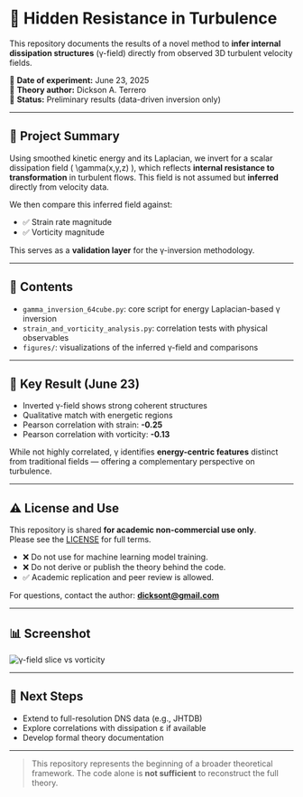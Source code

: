 # 🔬 Hidden Resistance in Turbulence

This repository documents the results of a novel method to **infer internal dissipation structures** (γ-field) directly from observed 3D turbulent velocity fields.

📅 **Date of experiment:** June 23, 2025  
🧠 **Theory author:** Dickson A. Terrero  
📂 **Status:** Preliminary results (data-driven inversion only)

---

## 📌 Project Summary

Using smoothed kinetic energy and its Laplacian, we invert for a scalar dissipation field \( \gamma(x,y,z) \), which reflects **internal resistance to transformation** in turbulent flows. This field is not assumed but **inferred** directly from velocity data.

We then compare this inferred field against:
- ✅ Strain rate magnitude
- ✅ Vorticity magnitude

This serves as a **validation layer** for the γ-inversion methodology.

---

## 📁 Contents

- `gamma_inversion_64cube.py`: core script for energy Laplacian-based γ inversion
- `strain_and_vorticity_analysis.py`: correlation tests with physical observables
- `figures/`: visualizations of the inferred γ-field and comparisons

---

## 🧪 Key Result (June 23)

- Inverted γ-field shows strong coherent structures
- Qualitative match with energetic regions
- Pearson correlation with strain: **-0.25**
- Pearson correlation with vorticity: **-0.13**

While not highly correlated, γ identifies **energy-centric features** distinct from traditional fields — offering a complementary perspective on turbulence.

---

## ⚠️ License and Use

This repository is shared **for academic non-commercial use only**.  
Please see the [LICENSE](LICENSE) for full terms.

- ❌ Do not use for machine learning model training.
- ❌ Do not derive or publish the theory behind the code.
- ✅ Academic replication and peer review is allowed.

For questions, contact the author: **dicksont@gmail.com**

---

## 📊 Screenshot

![γ-field slice vs vorticity](figures/y_field_vorticity_magnitude_mid_z_slice.png)

---

## 🧭 Next Steps

- Extend to full-resolution DNS data (e.g., JHTDB)
- Explore correlations with dissipation ε if available
- Develop formal theory documentation

---

> This repository represents the beginning of a broader theoretical framework. The code alone is **not sufficient** to reconstruct the full theory.
